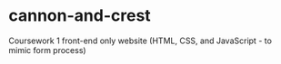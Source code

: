 # cannon-and-crest
Coursework 1 front-end only website (HTML, CSS, and JavaScript - to mimic form process)
